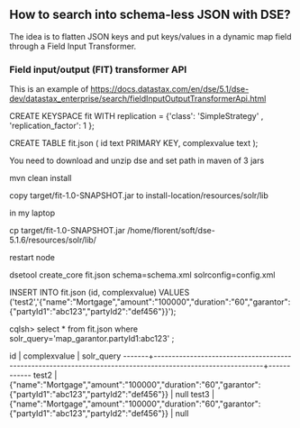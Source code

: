 ## How to search into schema-less JSON with DSE?

The idea is to flatten JSON keys and put keys/values in a dynamic map field through a Field Input Transformer.


### Field input/output (FIT) transformer API

This is an example of https://docs.datastax.com/en/dse/5.1/dse-dev/datastax_enterprise/search/fieldInputOutputTransformerApi.html


CREATE KEYSPACE fit WITH replication = {'class': 'SimpleStrategy' , 'replication_factor': 1 };
 

CREATE TABLE fit.json (
    id text PRIMARY KEY,
    complexvalue text
);

You need to download and unzip dse and set path in maven of 3 jars

mvn clean install

copy target/fit-1.0-SNAPSHOT.jar to install-location/resources/solr/lib 

in my laptop

cp target/fit-1.0-SNAPSHOT.jar /home/florent/soft/dse-5.1.6/resources/solr/lib/

restart node

dsetool create_core fit.json schema=schema.xml solrconfig=config.xml

INSERT INTO fit.json (id, complexvalue) VALUES ('test2','{"name":"Mortgage","amount":"100000","duration":"60","garantor":{"partyId1":"abc123","partyId2":"def456"}}');

cqlsh> select * from fit.json where solr_query='map_garantor.partyId1:abc123' ;

 id    | complexvalue                                                                                               | solr_query
-------+------------------------------------------------------------------------------------------------------------+------------
 test2 | {"name":"Mortgage","amount":"100000","duration":"60","garantor":{"partyId1":"abc123","partyId2":"def456"}} |       null
 test3 | {"name":"Mortgage","amount":"100000","duration":"60","garantor":{"partyId1":"abc123","partyId2":"def456"}} |       null


